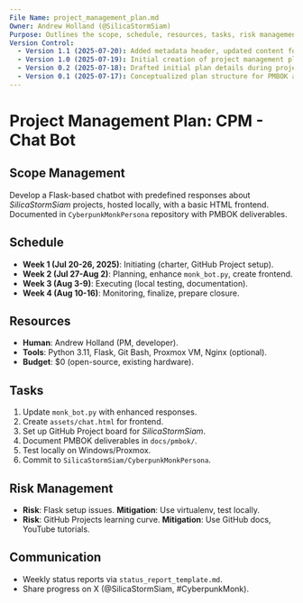 ```yaml
---
File Name: project_management_plan.md
Owner: Andrew Holland (@SilicaStormSiam)
Purpose: Outlines the scope, schedule, resources, tasks, risk management, and communication plan for the CPM - Chat Bot project, following PMBOK guidelines.
Version Control:
  - Version 1.1 (2025-07-20): Added metadata header, updated content for CPM - Chat Bot project, ensured PMBOK compliance.
  - Version 1.0 (2025-07-19): Initial creation of project management plan.
  - Version 0.2 (2025-07-18): Drafted initial plan details during project planning.
  - Version 0.1 (2025-07-17): Conceptualized plan structure for PMBOK alignment.
---
```


# Project Management Plan: CPM - Chat Bot

## Scope Management
Develop a Flask-based chatbot with predefined responses about *SilicaStormSiam* projects, hosted locally, with a basic HTML frontend. Documented in `CyberpunkMonkPersona` repository with PMBOK deliverables.

## Schedule
- **Week 1 (Jul 20-26, 2025)**: Initiating (charter, GitHub Project setup).
- **Week 2 (Jul 27-Aug 2)**: Planning, enhance `monk_bot.py`, create frontend.
- **Week 3 (Aug 3-9)**: Executing (local testing, documentation).
- **Week 4 (Aug 10-16)**: Monitoring, finalize, prepare closure.

## Resources
- **Human**: Andrew Holland (PM, developer).
- **Tools**: Python 3.11, Flask, Git Bash, Proxmox VM, Nginx (optional).
- **Budget**: $0 (open-source, existing hardware).

## Tasks
1. Update `monk_bot.py` with enhanced responses.
2. Create `assets/chat.html` for frontend.
3. Set up GitHub Project board for *SilicaStormSiam*.
4. Document PMBOK deliverables in `docs/pmbok/`.
5. Test locally on Windows/Proxmox.
6. Commit to `SilicaStormSiam/CyberpunkMonkPersona`.

## Risk Management
- **Risk**: Flask setup issues. **Mitigation**: Use virtualenv, test locally.
- **Risk**: GitHub Projects learning curve. **Mitigation**: Use GitHub docs, YouTube tutorials.

## Communication
- Weekly status reports via `status_report_template.md`.
- Share progress on X (@SilicaStormSiam, #CyberpunkMonk).
